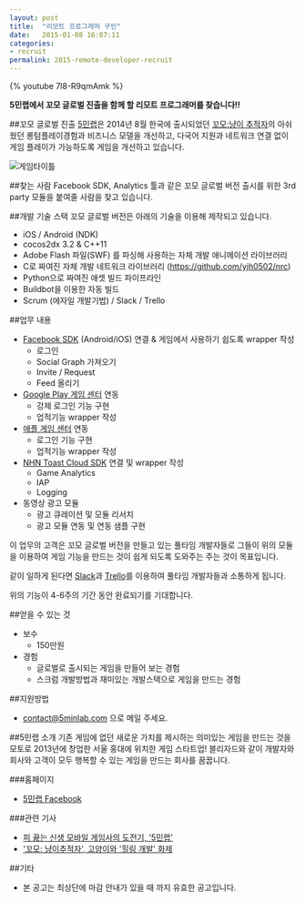 ```yaml
---
layout: post
title:  "리모트 프로그래머 구인"
date:   2015-01-08 16:07:11
categories:
- recruit
permalink: 2015-remote-developer-recruit
---
```


{% youtube 7l8-R9qmAmk %}

**5민랩에서 꼬모 글로벌 진출을 함께 할 리모트 프로그래머를 찾습니다!!**

##꼬모 글로벌 진출
[5민랩](http://5minlab.com)은 2014년 8월 한국에 출시되었던 [꼬모:냥이 추적자](https://play.google.com/store/apps/details?id=com.fiveminlab.jumpgoox)의 아쉬웠던 롱텀플레이경험과 비즈니스 모델을 개선하고, 다국어 지원과 네트워크 연결 없이 게임 플레이가 가능하도록 게임을 개선하고 있습니다.

![게임타이틀](https://lh5.ggpht.com/M6G7bKG75groGqZ0FshhE9tIHzKtFDqo7KvQBkE3sjd_VVViqYGJP-WRiht66oJpiQ=h900)


##찾는 사람
Facebook SDK, Analytics 툴과 같은 꼬모 글로벌 버전 출시를 위한 3rd party 모듈을 붙여줄 사람을 찾고 있습니다.


##개발 기술 스택
꼬모 글로벌 버전은 아래의 기술을 이용해 제작되고 있습니다.

* iOS / Android (NDK)
* cocos2dx 3.2 & C++11
* Adobe Flash 파일(SWF) 를 파싱해 사용하는 자체 개발 애니메이션 라이브러리
* C로 짜여진 자체 개발 네트워크 라이브러리 (https://github.com/yjh0502/nrc)
* Python으로 짜여진 애셋 빌드 파이프라인
* Buildbot을 이용한 자동 빌드
* Scrum (에자일 개발기법) / Slack / Trello


##업무 내용

* [Facebook SDK](https://developers.facebook.com/docs?locale=ko_KR) (Android/iOS) 연결 & 게임에서 사용하기 쉽도록 wrapper 작성
  * 로그인
  * Social Graph 가져오기
  * Invite / Request
  * Feed 올리기
* [Google Play 게임 센터](https://developers.google.com/games/services/ios/gameCenter) 연동
  * 강제 로그인 기능 구현
  * 업적기능 wrapper 작성
* [애플 게임 센터](https://developer.apple.com/game-center/) 연동
  * 로그인 기능 구현
  * 업적기능 wrapper 작성
* [NHN Toast Cloud SDK](http://cloud.toast.com/documents/?content=Download) 연결 및 wrapper 작성
  * Game Analytics
  * IAP
  * Logging
* 동영상 광고 모듈
  * 광고 큐레이션 및 모듈 리서치
  * 광고 모듈 연동 및 연동 샘플 구현

이 업무의 고객은 꼬모 글로벌 버전을 만들고 있는 풀타임 개발자들로 그들이 위의 모듈을 이용하여 게임 기능을 만드는 것이 쉽게 되도록 도와주는 주는 것이 목표입니다.

같이 일하게 된다면 [Slack](http://slack.com)과 [Trello](http://trello.com)를 이용하여 풀타임 개발자들과 소통하게 됩니다.

위의 기능이 4-6주의 기간 동안 완료되기를 기대합니다.

##얻을 수 있는 것
* 보수
  * 150만원
* 경험
  * 글로벌로 출시되는 게임을 만들어 보는 경험
  * 스크럼 개발방법과 재미있는 개발스택으로 게임을 만드는 경험

##지원방법
* contact@5minlab.com 으로 메일 주세요.


##5민랩 소개
기존 게임에 없던 새로운 가치를 제시하는 의미있는 게임을 만드는 것을 모토로 2013년에 창업한 서울 홍대에 위치한 게임 스타트업!
블리자드와 같이 개발자와 회사와 고객이 모두 행복할 수 있는 게임을 만드는 회사를 꿈꿉니다.

###홈페이지
* [5민랩 Facebook](http://facebook.com/5minlab)

###관련 기사
* [피 끓는 신생 모바일 게임사의 도전기, '5민랩'](http://news.naver.com/main/read.nhn?mode=LSD&mid=sec&sid1=105&oid=236&aid=0000100600)
* ['꼬모: 냥이추적자', 고양이와 '힐링 개발' 화제](http://www.hankyung.com/news/app/newsview.php?aid=201407154674v)


##기타
* 본 공고는 최상단에 마감 안내가 있을 때 까지 유효한 공고입니다.


